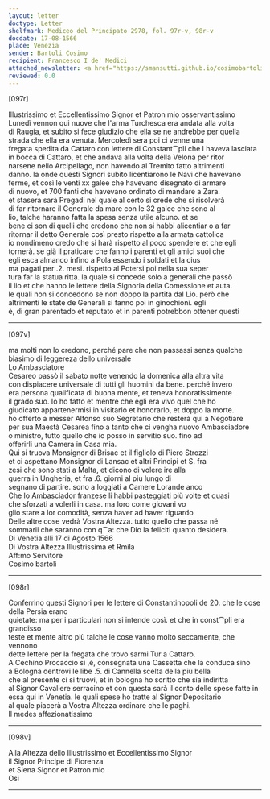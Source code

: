 ```yaml
---
layout: letter
doctype: Letter
shelfmark: Mediceo del Principato 2978, fol. 97r-v, 98r-v
docdate: 17-08-1566
place: Venezia
sender: Bartoli Cosimo
recipient: Francesco I de' Medici
attached_newsletter: <a href="https://smansutti.github.io/cosimobartoli/texts/3079_185/">3079_185</a>
reviewed: 0.0
---
```


[097r]  
  
  
Illustrissimo et Eccellentissimo Signor et Patron mio osservantissimo  
Lunedì vennon qui nuove che l'arma Turchesca era andata alla volta  
di Raugia, et subito si fece giudizio che ella se ne andrebbe per quella  
strada che ella era venuta. Mercoledì sera poi ci venne una  
fregata spedita da Cattaro con lettere di Constant⁀pli che l haveva lasciata  
in bocca di Cattaro, et che andava alla volta della Velona per ritor  
narsene nello Arcipellago, non havendo al Tremito fatto altrimenti  
danno. la onde questi Signori subito licentiarono le Navi che havevano  
ferme, et così le venti xx galee che havevano disegnato di armare  
di nuovo, et 700 fanti che havevano ordinato di mandare a Zara.  
et stasera sarà Pregadi nel quale al certo si crede che si risolverà  
di far ritornare il Generale da mare con le 32 galee che sono al  
lio, talche haranno fatta la spesa senza utile alcuno. et se  
bene ci son di quelli che credono che non si habbi alicentiar o a far  
ritornar il detto Generale così presto rispetto alla armata cattolica  
io nondimeno credo che si harà rispetto al poco spendere et che egli  
tornerà. se già il praticare che fanno i parenti et gli amici suoi che  
egli esca almanco infino a Pola essendo i soldati et la cius  
ma pagati per .2. mesi. rispetto al Potersi poi nella sua seper  
tura far la statua ritta. la quale si concede solo a generali che passò  
il lio et che hanno le lettere della Signoria della Comessione et auta.  
le quali non si concedono se non doppo la partita dal Lio. però che  
altrimenti le state de Generali si fanno poi in ginochioni. egli  
è, di gran parentado et reputato et in parenti potrebbon ottener questi  
  
---  

[097v]  
  
  
ma molti non lo credono, perché pare che non passassi senza qualche  
biasimo di leggereza dello universale  
Lo Ambasciatore  
Cesareo passò il sabato notte venendo la domenica alla altra vita  
con dispiacere universale di tutti gli huomini da bene. perché invero  
era persona qualificata di buona mente, et teneva honoratissimente  
il grado suo. Io ho fatto et mentre che egli era vivo quel che ho  
giudicato appartenermisi in visitarlo et honorarlo, et doppo la morte.  
ho offerto a messer Alfonso suo Segretario che resterà qui a Negotiare  
per sua Maestà Cesarea fino a tanto che ci vengha nuovo Ambasciadore  
o ministro, tutto quello che io posso in servitio suo. fino ad  
offerirli una Camera in Casa mia.  
Qui si truova Monsignor di Brisac et il figliolo di Piero Strozzi  
et ci aspettano Monsignor di Lansac et altri Principi et S. fra  
zesi che sono stati a Malta, et dicono di volere ire alla  
guerra in Ungheria, et fra .6. giorni al piu lungo di  
segnano di partire. sono a loggiati a Camere Lorande anco  
Che lo Ambasciador franzese li habbi pasteggiati più volte et quasi  
che sforzati a volerli in casa. ma loro come giovani vo  
glio stare a lor comodità, senza haver ad haver riguardo  
Delle altre cose vedrà Vostra Altezza. tutto quello che passa né  
sommarii che saranno con q⁀a: che Dio la feliciti quanto desidera.  
Di Venetia alli 17 di Agosto 1566  
Di Vostra Altezza Illustrissima et Rmila  
Aff:mo Servitore  
Cosimo bartoli  
  
---  

[098r]  
  
  
Conferrino questi Signori per le lettere di Constantinopoli de 20. che le cose della Persia erano  
quietate: ma per i particulari non si intende così. et che in const⁀pli era grandisso  
teste et mente altro più talche le cose vanno molto seccamente, che vennono  
dette lettere per la fregata che trovo sarmi Tur a Cattaro.  
A Cechino Procaccio si ,è, consegnata una Cassetta che la conduca sino  
a Bologna dentrovi le libe .5. di Cannella scelta della più bella  
che al presente ci si truovi, et in bologna ho scritto che sia indiritta  
al Signor Cavaliere serracino et con questa sarà il conto delle spese fatte in  
essa qui in Venetia. le quali spese ho tratte al Signor Depositario  
al quale piacerà a Vostra Altezza ordinare che le paghi.  
Il medes affezionatissimo  
  
---  

[098v]  
  
  
Alla Altezza dello Illustrissimo et Eccellentissimo Signor  
il Signor Principe di Fiorenza  
et Siena Signor et Patron mio  
Osi  
  
---  

